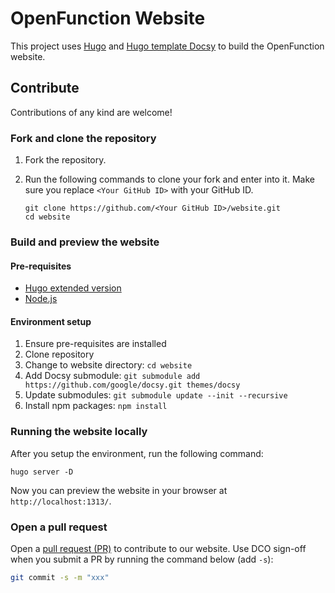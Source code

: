 # OpenFunction Website

This project uses [Hugo](https://gohugo.io/) and [Hugo template Docsy](https://github.com/google/docsy) to build the OpenFunction website.

## Contribute

Contributions of any kind are welcome!

### Fork and clone the repository

1. Fork the repository.

2. Run the following commands to clone your fork and enter into it. Make sure you replace `<Your GitHub ID>` with your GitHub ID.

   ```
   git clone https://github.com/<Your GitHub ID>/website.git
   cd website
   ```
### Build and preview the website

#### Pre-requisites

- [Hugo extended version](https://gohugo.io/getting-started/installing)
- [Node.js](https://nodejs.org/en/)

#### Environment setup

1. Ensure pre-requisites are installed
1. Clone repository
1. Change to website directory: `cd website`
1. Add Docsy submodule: `git submodule add https://github.com/google/docsy.git themes/docsy`
1. Update submodules: `git submodule update --init --recursive`
1. Install npm packages: `npm install`

### Running the website locally

After you setup the environment, run the following command:

```
hugo server -D
```

Now you can preview the website in your browser at `http://localhost:1313/`.

### Open a pull request

Open a [pull request (PR)](https://help.github.com/en/desktop/contributing-to-projects/creating-an-issue-or-pull-request#creating-a-new-pull-request) to contribute to our website. Use DCO sign-off when you submit a PR by running the command below (add `-s`):

```bash
git commit -s -m "xxx"
```